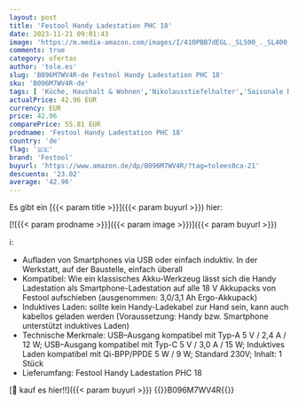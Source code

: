 ```yaml
---
layout: post
title: 'Festool Handy Ladestation PHC 18'
date: 2023-11-21 09:01:43
image: 'https://m.media-amazon.com/images/I/41OPBB7dEGL._SL500_._SL400_.jpg'
comments: true
category: ofertas
author: 'tole.es'
slug: 'B096M7WV4R-de Festool Handy Ladestation PHC 18'
sku: 'B096M7WV4R-de'
tags: [ 'Küche, Haushalt & Wohnen','Nikolausstiefelhalter','Saisonale Deko','Weihnachtsstrümpfe & -socken','Wohnaccessoires & Deko','festool','🇩🇪', ]
actualPrice: 42.96 EUR
currency: EUR
price: 42.96
comparePrice: 55.81 EUR
prodname: 'Festool Handy Ladestation PHC 18'
country: 'de'
flag: '🇩🇪'
brand: 'Festool'
buyurl: 'https://www.amazon.de/dp/B096M7WV4R/?tag=tolees0ca-21'
descuento: '23.02'
average: '42.96'
---
```


Es gibt ein [{{< param title >}}]({{< param buyurl >}}) hier:

[![{{< param prodname >}}]({{< param image >}})]({{< param buyurl >}})

ℹ️:

- Aufladen von Smartphones via USB oder einfach induktiv. In der Werkstatt, auf der Baustelle, einfach überall
- Kompatibel: Wie ein klassisches Akku-Werkzeug lässt sich die Handy Ladestation als Smartphone-Ladestation auf alle 18 V Akkupacks von Festool aufschieben (ausgenommen: 3,0/3,1 Ah Ergo-Akkupack)
- Induktives Laden: sollte kein Handy-Ladekabel zur Hand sein, kann auch kabellos geladen werden (Voraussetzung: Handy bzw. Smartphone unterstützt induktives Laden)
- Technische Merkmale: USB–Ausgang kompatibel mit Typ-A 5 V / 2,4 A / 12 W; USB–Ausgang kompatibel mit Typ-C 5 V / 3,0 A / 15 W; Induktives Laden kompatibel mit Qi-BPP/PPDE 5 W / 9 W; Standard 230V; Inhalt: 1 Stück
- Lieferumfang: Festool Handy Ladestation PHC 18

[🛒 kauf es hier!!]({{< param buyurl >}})
{{<world>}}B096M7WV4R{{</world>}}
